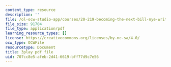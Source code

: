 ```yaml
---
content_type: resource
description: ''
file: /ol-ocw-studio-app/courses/20-219-becoming-the-next-bill-nye-writing-and-hosting-the-educational-show-january-iap-2015/707cc8e5afeb2d416619bff77d9c7e56_ViSVJJoo7nE.pdf
file_size: 91704
file_type: application/pdf
learning_resource_types: []
license: https://creativecommons.org/licenses/by-nc-sa/4.0/
ocw_type: OCWFile
resourcetype: Document
title: 3play pdf file
uid: 707cc8e5-afeb-2d41-6619-bff77d9c7e56
---
```

